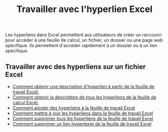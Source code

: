 ﻿---
title: Travailler avec l'hyperlien Excel
second_title: Aspose.Cells Cloud Documen
type: docs
linktitle: Hyperlien
url: /fr/hyperlinks/
aliases: [/working-with-hyperlinks/,/working-with-hyperlink/]
keywords: REST API, hyperlinks, spreadsheets, exce
description: "Cells.Cloud API pour Excel opération : travailler avec des hyperliens sur un fichier Excel"
weight: 100
kwords: Excel, Office Cloud, REST API, Tableur, PDF, CSV, Json, Markdown, Hyperliens
---
Les hyperliens dans Excel permettent aux utilisateurs de créer un raccourci pour accéder à une feuille de calcul, un fichier, un dossier ou une page web spécifique. Ils permettent d'accéder rapidement à un dossier ou à un lien spécifique.

## Travailler avec des hyperliens sur un fichier Excel

- [Comment obtenir une description d'hyperlien à partir de la feuille de travail Excel.](/cells/fr/hyperlinks/get/)
- [Comment obtenir la description de tous les hyperliens de la feuille de calcul Excel.](/cells/fr/hyperlinks/get-all/)
- [Comment ajouter des hyperliens à la feuille de travail Excel](/cells/fr/hyperlinks/add/)
- [Comment mettre à jour les hyperliens dans la feuille de travail Excel](/cells/fr/hyperlinks/update/)
- [Comment supprimer tous les hyperliens de la feuille de travail Excel](/cells/fr//hyperlinks/clear/)
- [Comment supprimer un lien hypertexte de la feuille de travail Excel](/cells/fr//hyperlinks/delete/)
